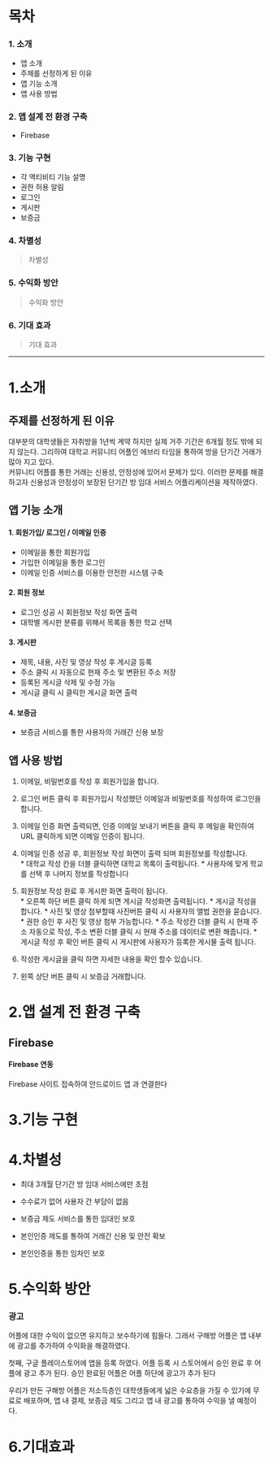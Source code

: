 목차 
=============

### 1. 소개
* 앱 소개 
* 주제를 선정하게 된 이유 
* 앱 기능 소개
* 앱 사용 방법

### 2. 앱 설계 전 환경 구축 
* Firebase

### 3. 기능 구현
* 각 액티비티 기능 설명 
* 권한 허용 알림 
* 로그인
* 게시판 
* 보증금 

### 4. 차별성 
> 차별성

### 5. 수익화 방안
> 수익화 방안

### 6. 기대 효과
> 기대 효과

***


1.소개
=============



주제를 선정하게 된 이유  
-------------

대부분의 대학생들은 자취방을 1년씩 계약 하지만 실제 거주 기간은 6개월 정도 밖에 되지 않는다. 그리하여 대학교 커뮤니티 어플인 에브리 타임을 통하여 방을 단기간 거래가 많아 지고 있다.    
커뮤니티 어플를 통한 거래는 신용성, 안정성에 있어서 문제가 있다. 이러한 문제를 해결하고자 신용성과 안정성이 보장된 단기간 방 임대 서비스 어플리케이션을 제작하였다.  

앱 기능 소개  
-------------
#### 1. 회원가입/ 로그인 / 이메일 인증
* 이메일을 통한 회원가입 
* 가입한 이메일을 통한 로그인
* 이메일 인증 서비스를 이용한 안전한 시스템 구축       

#### 2. 회원 정보 
* 로그인 성공 시 회원정보 작성 화면 출력
* 대학별 게시판 분류를 위해서 목록을 통한 학교 선택    

#### 3. 게시판
* 제목, 내용, 사진 및 영상 작성 후 게시글 등록
* 주소 클릭 시 자동으로 현재 주소 및 변환된 주소 저장 
* 등록된 게시글 삭제 및 수정 가능
* 게시글 클릭 시 클릭한 게시글 화면 출력   

#### 4. 보증금 
* 보증금 서비스를 통한 사용자의 거래간 신용 보장     


앱 사용 방법  
-------------
1. 이메일, 비밀번호를 작성 후 회원가입을 합니다.  
   
2. 로그인 버튼 클릭 후 회원가입시 작성했던 이메일과 비밀번호를 작성하여 로그인을 합니다.   
   
3. 이메일 인증 화면 출력되면, 인증 이메일 보내기 버튼을 클릭 후 메일을 확인하여 URL 클릭하게 되면 이메일 인증이 됩니다.   
   
4. 이메일 인증 성공 후, 회원정보 작성 화면이 출력 되며 회원정보를 작성합니다.   
          * 대학교 작성 칸을 더블 클릭하면 대학교 목록이 출력됩니다.
          * 사용자에 맞게 학교를 선택 후 나머지 정보를 작성합니다    
          
5. 회원정보 작성 완료 후 게시판 화면 출력이 됩니다.   
          * 오른쪽 하단 버튼 클릭 하게 되면 게시글 작성화면 출력됩니다.
          * 게시글 작성을 합니다.
          * 사진 및 영상 첨부할때 사진버튼 클릭 시 사용자의 앨범 권한을 묻습니다. 
          * 권한 승인 후 사진 및 영상 첨부 가능합니다.
          * 주소 작성칸 더블 클릭 시 현재 주소 자동으로 작성, 주소 변환 더블 클릭 시 현재 주소를 데이터로 변환 해줍니다.
          * 게시글 작성 후 확인 버튼 클릭 시 게시판에 사용자가 등록한 게시물 출력 됩니다.  
        
6. 작성한 게시글을 클릭 하면 자세한 내용을 확인 할수 있습니다.

7. 왼쪽 상단 버튼 클릭 시 보증금 거래합니다. 
     
     
2.앱 설계 전 환경 구축
=============  
    
Firebase
-------------

#### Firebase 연동 
  
Firebase 사이트 접속하여 안드로이드 앱 과 연결한다 


3.기능 구현
=============  


4.차별성 
=============   
* 최대 3개월 단기간 방 임대 서비스에만 초점  
    
* 수수료가 없어 사용자 간 부담이 없음 
    
* 보증금 제도 서비스를 통한 임대인 보호
    
* 본인인증 제도를 통하여 거래간 신용 및 안전 확보
    
* 본인인증을 통한 임차인 보호
    

  
5.수익화 방안 
=============   
### 광고 
   
어플에 대한 수익이 없으면 유지하고 보수하기에 힘들다. 그래서 구해방 어플은 앱 내부에 광고를 추가하여 수익화을 해결하였다.   
   
첫째, 구글 플레이스토어에 앱을 등록 하였다. 어플 등록 시 스토어에서 승인 완료 후 어플에 광고 추가 된다. 승인 완료된 어플은 어플 하단에 광고가 추가 된다    
        
우리가 만든 구해방 어플은 저소득층인 대학생들에게 넓은 수요층을 가질 수 있기에 무료로 배포하며, 앱 내 결제, 보증금 제도 그리고 앱 내 광고를 통하여 수익을 낼 예정이다.   
    
    
6.기대효과 
============= 

   
     
     
     

  

     


